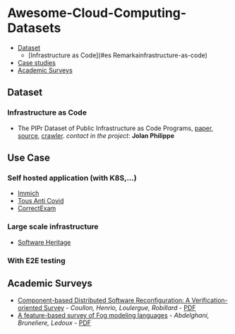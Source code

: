 # Awesome-Cloud-Computing-Datasets

* [Dataset](#dataset)
  + [Infrastructure as Code](#es Remarkainfrastructure-as-code)
* [Case studies](#case-studies)
* [Academic Surveys](#academic-surveys)


## Dataset

### Infrastructure as Code
- The PIPr Dataset of Public Infrastructure as Code Programs, [paper](https://dl.acm.org/doi/pdf/10.1145/3643991.3644888), [source](https://zenodo.org/records/10173400), [crawler](). *contact in the project*: **Jolan Philippe**


## Use Case

### Self hosted application (with K8S,...)

- [Immich](https://immich.app/docs/developer/setup/)
- [Tous Anti Covid](https://gitlab.inria.fr/stopcovid19/accueil)
- [CorrectExam](https://correctexam.github.io/)

### Large scale infrastructure

- [Software Heritage](https://www.softwareheritage.org/)

### With E2E testing


## Academic Surveys

- [Component-based Distributed Software Reconfiguration: A Verification-oriented Survey](https://dl.acm.org/doi/10.1145/3595376) - *Coullon, Henrio, Loulergue, Robillard* - [PDF](https://inria.hal.science/hal-04067909/file/main.pdf)
- [A feature-based survey of Fog modeling languages](https://www.sciencedirect.com/science/article/abs/pii/S0167739X22002710) - *Abdelghani, Bruneliere, Ledoux* - [PDF](https://hal.science/hal-03759010/document)

